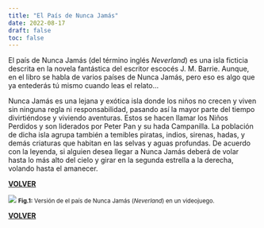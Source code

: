 ```yaml
---
title: "El País de Nunca Jamás"
date: 2022-08-17
draft: false
toc: false
---
```


El país de Nunca Jamás (del término inglés _Neverland_) es una isla ficticia descrita en la novela fantástica del escritor escocés J. M. Barrie. Aunque, en el libro se habla de varios países de Nunca Jamás, pero eso es algo que ya entederás tú mismo cuando leas el relato...

Nunca Jamás es una lejana y exótica isla donde los niños no crecen y viven sin ninguna regla ni responsabilidad, pasando así la mayor parte del tiempo divirtiéndose y viviendo aventuras. Estos se hacen llamar los Niños Perdidos y son liderados por Peter Pan y su hada Campanilla. La población de dicha isla agrupa también a temibles piratas, indios, sirenas, hadas, y demás criaturas que habitan en las selvas y aguas profundas. De acuerdo con la leyenda, si alguien desea llegar a Nunca Jamás deberá de volar hasta lo más alto del cielo y girar en la segunda estrella a la derecha, volando hasta el amanecer.

[**VOLVER**](../)

![](../img/neverland.jpg)
<small>**Fig.1:** Versión de el país de Nunca Jamás (_Neverland_) en un videojuego.</small>

[**VOLVER**](../)
